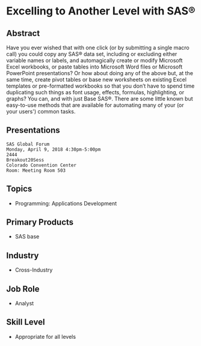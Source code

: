 # Excelling to Another Level with SAS®

## Abstract
Have you ever wished that with one click (or by submitting a single macro call)
you could copy any SAS® data set, including or excluding either variable names
or labels, and automagically create or modify Microsoft Excel workbooks, or
paste tables into Microsoft Word files or Microsoft PowerPoint presentations?
Or how about doing any of the above but, at the same time, create pivot tables
or base new worksheets on existing Excel templates or pre-formatted workbooks so
that you don’t have to spend time duplicating such things as font usage,
effects, formulas, highlighting, or graphs? You can, and with just Base SAS®.
There are some little known but easy-to-use methods that are available for
automating many of your (or your users') common tasks.

## Presentations
```
SAS Global Forum
Monday, April 9, 2018 4:30pm-5:00pm
2444
Breakout20Sess
Colorado Convention Center
Room: Meeting Room 503
```

## Topics
* Programming: Applications Development

## Primary Products
* SAS base

## Industry
* Cross-Industry

## Job Role
* Analyst

## Skill Level
* Appropriate for all levels
